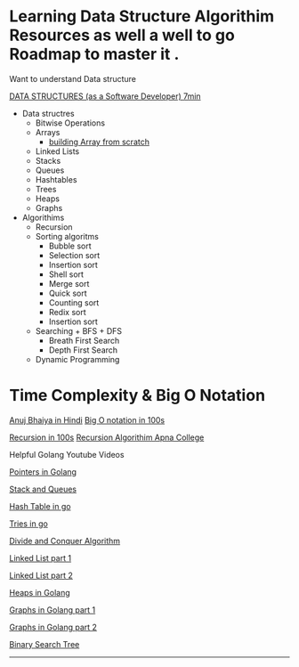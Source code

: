 # Learning Data Structure Algorithim Resources as well a well to go Roadmap to master it .

Want to understand Data structure

[DATA STRUCTURES (as a Software Developer) 7min ](https://youtu.be/sVxBVvlnJsM)


- Data structres
	- Bitwise Operations
  - Arrays
      - [building Array from  scratch](https://youtu.be/o3mNj2N5m2U)
  - Linked Lists
  - Stacks
  - Queues
  - Hashtables
  - Trees
		<!-- - Biray search trees
		- Biray search trees (insertion)
		- Biray search trees (traversal)
		- Biray search trees (insertion)
		- Biray search trees (Get min max)
		- Biray search trees (insertion) -->
  - Heaps
		<!-- - Heaps (Insert)
		- Heaps (Delete)
		- Heaps (Peek) -->
  - Graphs
- Algorithims
  - Recursion
  - Sorting algoritms
    - Bubble sort 
    - Selection sort 
    - Insertion sort 
    - Shell sort 
    - Merge sort 
    - Quick sort 
    - Counting sort 
    - Redix sort 
    - Insertion sort 
  - Searching + BFS + DFS
    - Breath First Search
    - Depth First Search
  - Dynamic Programming

# Time Complexity & Big O Notation

[Anuj Bhaiya in Hindi](https://youtu.be/N89PN_uyelU)
[Big O notation in 100s](https://youtu.be/g2o22C3CRfU)

[Recursion in 100s](https://youtu.be/rf60MejMz3E)
[Recursion Algorithim Apna College](https://youtu.be/u-HgzgYe8KA)

Helpful Golang Youtube Videos

[Pointers in Golang](https://youtu.be/sTFJtxJXkaY)


[Stack and Queues](https://youtu.be/fsbm1FOSDJ0)

[Hash Table in go](https://youtu.be/zLnJcAt1aKs)

[Tries in go](https://youtu.be/nL7BHR5vJDc)

[Divide and Conquer Algorithm](https://youtu.be/XoEOBo24brg)

[Linked List part 1](https://youtu.be/1S0_-VxPLJo)

[Linked List part 2](https://youtu.be/8QoynPUY9_8)

[Heaps in Golang](https://youtu.be/3DYIgTC4T1o)

[Graphs in Golang part 1](https://youtu.be/JDP1OVgoa0Q)

[Graphs in Golang part 2](https://youtu.be/bSZ57h7GN2w)

[Binary Search Tree](https://youtu.be/-oYitelECuQ)

---
